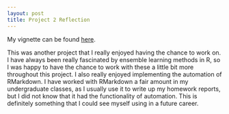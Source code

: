 ```yaml
---
layout: post
title: Project 2 Reflection
---
```


My vignette can be found [here](https://mrevans7.github.io/ST558_Project2/).

This was another project that I really enjoyed having the chance to work on. I have always been really fascinated by ensemble learning methods in R, so I was happy to have the chance to work with these a little bit more throughout this project. I also really enjoyed implementing the automation of RMarkdown. I have worked with RMarkdown a fair amount in my undergraduate classes, as I usually use it to write up my homework reports, but I did not know that it had the functionality of automation. This is definitely something that I could see myself using in a future career. 
